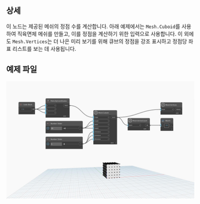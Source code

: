 ## 상세
이 노드는 제공된 메쉬의 정점 수를 계산합니다. 아래 예제에서는 `Mesh.Cuboid`를 사용하여 직육면체 메쉬를 만들고, 이를 정점을 계산하기 위한 입력으로 사용합니다. 이 외에도 `Mesh.Vertices`는 더 나은 미리 보기를 위해 큐브의 정점을 강조 표시하고 정점당 좌표 리스트를 보는 데 사용됩니다.

## 예제 파일

![Example](./Autodesk.DesignScript.Geometry.Mesh.VertexCount_img.jpg)
